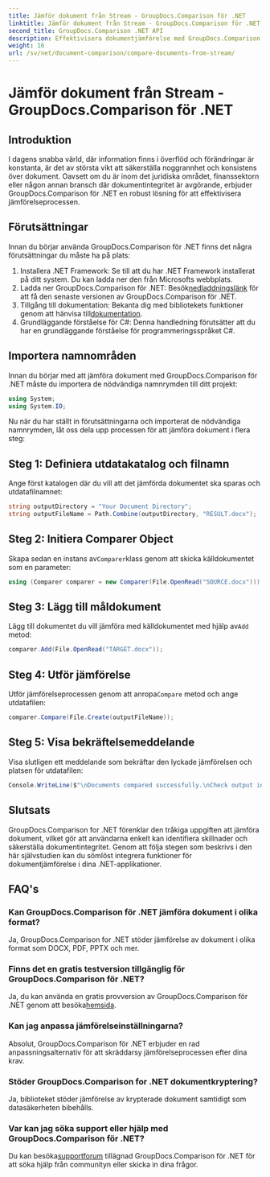 ```yaml
---
title: Jämför dokument från Stream - GroupDocs.Comparison för .NET
linktitle: Jämför dokument från Stream - GroupDocs.Comparison för .NET
second_title: GroupDocs.Comparison .NET API
description: Effektivisera dokumentjämförelse med GroupDocs.Comparison för .NET. Jämför dokument utan ansträngning och säkerställ noggrannhet mellan filer.
weight: 16
url: /sv/net/document-comparison/compare-documents-from-stream/
---
```


# Jämför dokument från Stream - GroupDocs.Comparison för .NET

## Introduktion
I dagens snabba värld, där information finns i överflöd och förändringar är konstanta, är det av största vikt att säkerställa noggrannhet och konsistens över dokument. Oavsett om du är inom det juridiska området, finanssektorn eller någon annan bransch där dokumentintegritet är avgörande, erbjuder GroupDocs.Comparison för .NET en robust lösning för att effektivisera jämförelseprocessen.
## Förutsättningar
Innan du börjar använda GroupDocs.Comparison för .NET finns det några förutsättningar du måste ha på plats:
1. Installera .NET Framework: Se till att du har .NET Framework installerat på ditt system. Du kan ladda ner den från Microsofts webbplats.
2.  Ladda ner GroupDocs.Comparison för .NET: Besök[nedladdningslänk](https://releases.groupdocs.com/comparison/net/) för att få den senaste versionen av GroupDocs.Comparison för .NET.
3.  Tillgång till dokumentation: Bekanta dig med bibliotekets funktioner genom att hänvisa till[dokumentation](https://tutorials.groupdocs.com/comparison/net/).
4. Grundläggande förståelse för C#: Denna handledning förutsätter att du har en grundläggande förståelse för programmeringsspråket C#.

## Importera namnområden
Innan du börjar med att jämföra dokument med GroupDocs.Comparison för .NET måste du importera de nödvändiga namnrymden till ditt projekt:
```csharp
using System;
using System.IO;
```
Nu när du har ställt in förutsättningarna och importerat de nödvändiga namnrymden, låt oss dela upp processen för att jämföra dokument i flera steg:
## Steg 1: Definiera utdatakatalog och filnamn
Ange först katalogen där du vill att det jämförda dokumentet ska sparas och utdatafilnamnet:
```csharp
string outputDirectory = "Your Document Directory";
string outputFileName = Path.Combine(outputDirectory, "RESULT.docx");
```
## Steg 2: Initiera Comparer Object
 Skapa sedan en instans av`Comparer`klass genom att skicka källdokumentet som en parameter:
```csharp
using (Comparer comparer = new Comparer(File.OpenRead("SOURCE.docx")))
```
## Steg 3: Lägg till måldokument
 Lägg till dokumentet du vill jämföra med källdokumentet med hjälp av`Add` metod:
```csharp
comparer.Add(File.OpenRead("TARGET.docx"));
```
## Steg 4: Utför jämförelse
 Utför jämförelseprocessen genom att anropa`Compare` metod och ange utdatafilen:
```csharp
comparer.Compare(File.Create(outputFileName));
```
## Steg 5: Visa bekräftelsemeddelande
Visa slutligen ett meddelande som bekräftar den lyckade jämförelsen och platsen för utdatafilen:
```csharp
Console.WriteLine($"\nDocuments compared successfully.\nCheck output in {outputDirectory}.");
```

## Slutsats
GroupDocs.Comparison for .NET förenklar den tråkiga uppgiften att jämföra dokument, vilket gör att användarna enkelt kan identifiera skillnader och säkerställa dokumentintegritet. Genom att följa stegen som beskrivs i den här självstudien kan du sömlöst integrera funktioner för dokumentjämförelse i dina .NET-applikationer.
## FAQ's
### Kan GroupDocs.Comparison för .NET jämföra dokument i olika format?
Ja, GroupDocs.Comparison for .NET stöder jämförelse av dokument i olika format som DOCX, PDF, PPTX och mer.
### Finns det en gratis testversion tillgänglig för GroupDocs.Comparison för .NET?
 Ja, du kan använda en gratis provversion av GroupDocs.Comparison för .NET genom att besöka[hemsida](https://releases.groupdocs.com/).
### Kan jag anpassa jämförelseinställningarna?
Absolut, GroupDocs.Comparison för .NET erbjuder en rad anpassningsalternativ för att skräddarsy jämförelseprocessen efter dina krav.
### Stöder GroupDocs.Comparison for .NET dokumentkryptering?
Ja, biblioteket stöder jämförelse av krypterade dokument samtidigt som datasäkerheten bibehålls.
### Var kan jag söka support eller hjälp med GroupDocs.Comparison för .NET?
 Du kan besöka[supportforum](https://forum.groupdocs.com/c/comparison/12) tillägnad GroupDocs.Comparison för .NET för att söka hjälp från communityn eller skicka in dina frågor.